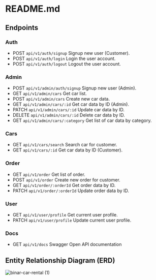 # README.md

## Endpoints

### Auth

- POST `api/v1/auth/signup` Signup new user (Customer).
- POST `api/v1/auth/login` Login the user account.
- POST `api/v1/auth/logout` Logout the user account.

### Admin

- POST `api/v1/admin/auth/signup` Signup new user (Admin).
- GET `api/v1/admin/cars` Get car list.
- POST `api/v1/admin/cars` Create new car data.
- GET `api/v1/admin/cars/:id` Get car data by ID (Admin).
- PATCH `api/v1/admin/cars/:id` Update car data by ID.
- DELETE `api/v1/admin/cars/:id` Delete car data by ID.
- GET `api/v1/admin/cars/:category` Get list of car data by category.

### Cars

- GET `api/v1/cars/search` Search car for customer.
- GET `api/v1/cars/:id` Get car data by ID (Customer).

### Order

- GET `api/v1/order` Get list of order.
- POST `api/v1/order` Create new order for customer.
- GET `api/v1/order/:orderId` Get order data by ID.
- PATCH `api/v1/order/:orderId` Update order data by ID.

### User

- GET `api/v1/user/profile` Get current user profile.
- PATCH `api/v1/user/profile` Update current user profile.

### Docs

- GET `api/v1/docs` Swagger Open API documentation

## Entity Relationship Diagram (ERD)

![binar-car-rental (1)](https://github.com/XisUndefined/24001143-synrgy7-muh-bcr-ch5/assets/91261170/a2c3f01f-d1df-48e4-8007-48b3d69d2466)
